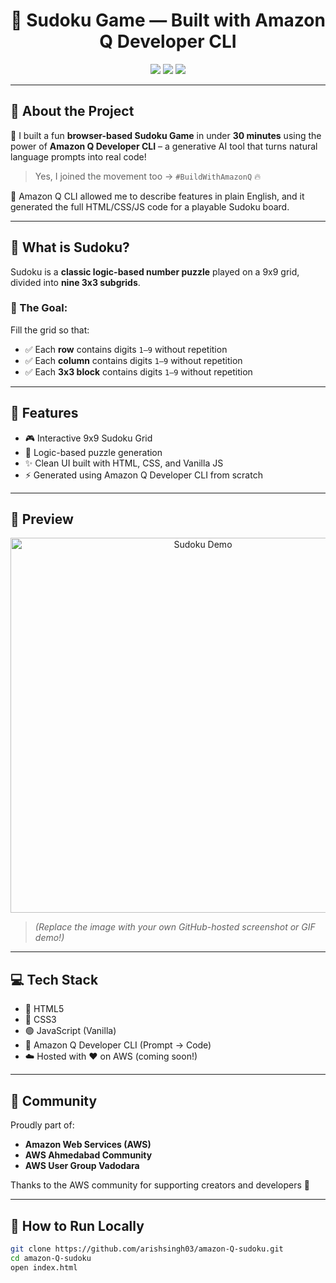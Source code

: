 <h1 align="center">🧩 Sudoku Game — Built with Amazon Q Developer CLI</h1>

<p align="center">
  <img src="https://img.shields.io/badge/Amazon%20Q-Developer%20CLI-FF9900?style=for-the-badge&logo=amazonaws&logoColor=white" />
  <img src="https://img.shields.io/badge/Tech-HTML%20%7C%20CSS%20%7C%20JS-blueviolet?style=for-the-badge" />
  <img src="https://img.shields.io/badge/Built%20With-Generative%20AI-lightgreen?style=for-the-badge" />
</p>

---

## 🚀 About the Project

🎉 I built a fun **browser-based Sudoku Game** in under **30 minutes** using the power of **Amazon Q Developer CLI** – a generative AI tool that turns natural language prompts into real code!

> Yes, I joined the movement too → `#BuildWithAmazonQ` 🔥

🧠 Amazon Q CLI allowed me to describe features in plain English, and it generated the full HTML/CSS/JS code for a playable Sudoku board.

---

## 🧩 What is Sudoku?

Sudoku is a **classic logic-based number puzzle** played on a 9x9 grid, divided into **nine 3x3 subgrids**.

### 🧠 The Goal:
Fill the grid so that:
- ✅ Each **row** contains digits `1–9` without repetition
- ✅ Each **column** contains digits `1–9` without repetition
- ✅ Each **3x3 block** contains digits `1–9` without repetition

---

## 🌟 Features

- 🎮 Interactive 9x9 Sudoku Grid
- 🧠 Logic-based puzzle generation
- ✨ Clean UI built with HTML, CSS, and Vanilla JS
- ⚡ Generated using Amazon Q Developer CLI from scratch

---

## 📸 Preview

<p align="center">
  <img src="https://user-images.githubusercontent.com/your-screenshot-path/sudoku-demo.gif" alt="Sudoku Demo" width="600"/>
</p>

> *(Replace the image with your own GitHub-hosted screenshot or GIF demo!)*

---

## 💻 Tech Stack

- 🔹 HTML5
- 🔸 CSS3
- 🟢 JavaScript (Vanilla)
- 🤖 Amazon Q Developer CLI (Prompt → Code)
- ☁️ Hosted with ❤️ on AWS (coming soon!)

---

## 🤝 Community

Proudly part of:

- **Amazon Web Services (AWS)**
- **AWS Ahmedabad Community**
- **AWS User Group Vadodara**

Thanks to the AWS community for supporting creators and developers 🚀

---

## 🧠 How to Run Locally

```bash
git clone https://github.com/arishsingh03/amazon-Q-sudoku.git
cd amazon-Q-sudoku
open index.html
